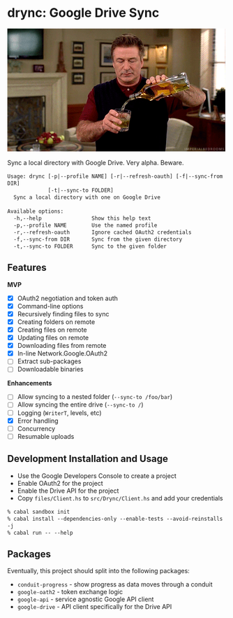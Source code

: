 # drync: Google Drive Sync

![drynk](images/boozetime.gif)

Sync a local directory with Google Drive. Very alpha. Beware.

```
Usage: drync [-p|--profile NAME] [-r|--refresh-oauth] [-f|--sync-from DIR]
             [-t|--sync-to FOLDER]
  Sync a local directory with one on Google Drive

Available options:
  -h,--help                Show this help text
  -p,--profile NAME        Use the named profile
  -r,--refresh-oauth       Ignore cached OAuth2 credentials
  -f,--sync-from DIR       Sync from the given directory
  -t,--sync-to FOLDER      Sync to the given folder
```

## Features

**MVP**

- [x] OAuth2 negotiation and token auth
- [x] Command-line options
- [x] Recursively finding files to sync
- [x] Creating folders on remote
- [x] Creating files on remote
- [x] Updating files on remote
- [x] Downloading files from remote
- [x] In-line Network.Google.OAuth2
- [ ] Extract sub-packages
- [ ] Downloadable binaries

**Enhancements**

- [ ] Allow syncing to a nested folder (`--sync-to /foo/bar`)
- [ ] Allow syncing the entire drive (`--sync-to /`)
- [ ] Logging (`WriterT`, levels, etc)
- [x] Error handling
- [ ] Concurrency
- [ ] Resumable uploads

## Development Installation and Usage

- Use the Google Developers Console to create a project
- Enable OAuth2 for the project
- Enable the Drive API for the project
- Copy `files/Client.hs` to `src/Drync/Client.hs` and add your credentials

```
% cabal sandbox init
% cabal install --dependencies-only --enable-tests --avoid-reinstalls -j
% cabal run -- --help
```

## Packages

Eventually, this project should split into the following packages:

- `conduit-progress` - show progress as data moves through a conduit
- `google-oath2` - token exchange logic
- `google-api` - service agnostic Google API client
- `google-drive` - API client specifically for the Drive API
